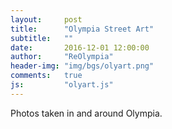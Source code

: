 ```yaml
---
layout:     post
title:      "Olympia Street Art"
subtitle:   ""
date:       2016-12-01 12:00:00
author:     "ReOlympia"
header-img: "img/bgs/olyart.png"
comments: 	true
js: 		"olyart.js"
---
```

Photos taken in and around Olympia.

<div class="row">
  		<div id="instafeed"></div>
</div>


